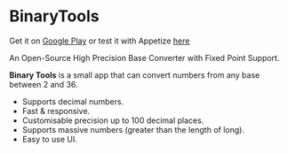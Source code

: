 # BinaryTools

Get it on [Google Play](https://play.google.com/store/apps/details?id=com.danielstone.binarytools) or test it with Appetize [here](https://appetize.io/app/qzk2xppmw1wdyqxfucpg624uer?device=nexus5&scale=75&orientation=portrait&osVersion=7.1)

An Open-Source High Precision Base Converter with Fixed Point Support.

**Binary Tools** is a small app that can convert numbers from any base between 2 and 36. 

* Supports decimal numbers.
* Fast & responsive.
* Customisable precision up to 100 decimal places.
* Supports massive numbers (greater than the length of long).
* Easy to use UI.
